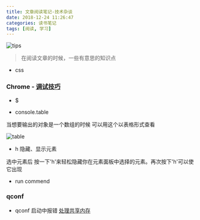 ```yaml
---
title: 文章阅读笔记-技术杂谈
date: 2018-12-24 11:26:47
categories: 读书笔记
tags: [阅读, 学习]
---
```


![tips](https://user-gold-cdn.xitu.io/2018/8/31/1659022b84159eb5?w=1354&h=544&f=png&s=43243)

> 在阅读文章的时候，一些有意思的知识点

<!-- more -->

* css 

###  Chrome - [调试技巧](https://juejin.im/post/5c09a80151882521c81168a2)

* $ 

* console.table

当想要输出的对象是一个数组的时候 可以用这个以表格形式查看

![table](https://user-gold-cdn.xitu.io/2018/12/24/167de48407e61b1f?w=587&h=467&f=png&s=69031)

* h 隐藏、显示元素

选中元素后 按一下'h'来轻松隐藏你在元素面板中选择的元素。再次按下'h'可以使它出现

* run commend


### qconf

* qconf 启动中报错 [处理共享内存](https://github.com/Qihoo360/QConf/wiki/FAQ)